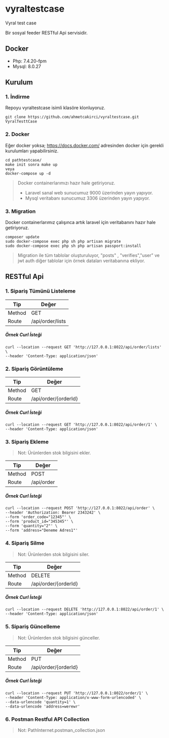 # vyraltestcase
Vyral test case

Bir sosyal feeder  RESTful Api servisidir.

## Docker

- Php: 7.4.20-fpm
- Mysql: 8.0.27

## Kurulum

### 1. İndirme

Repoyu vyraltestcase isimli klasöre klonluyoruz.

```
git clone https://github.com/ahmetcakirci/vyraltestcase.git VyralTesttCase
```

### 2. Docker

Eğer docker yoksa; https://docs.docker.com/ adresinden docker için gerekli kurulumları yapabilirsiniz.

```
cd pathtestcase/
make init sonra make up
veya
docker-compose up -d
```
> Docker containerlarımızı hazır hale getiriyoruz.
> - Laravel sanal web sunucumuz 9000 üzerinden yayın yapıyor.
> - Mysql veritabanı sunucumuz 3306 üzerinden yayın yapıyor.

### 3. Migration

Docker containerlarımız çalışınca artık laravel için veritabanını hazır hale getiriyoruz.

```
composer update
sudo docker-compose exec php sh php artisan migrate
sudo docker-compose exec php sh php artisan passport:install
```

> Migration ile tüm tablolar oluşturuluyor, "posts" , "verifies","user" ve jwt auth diğer tablolar için örnek dataları veritabanına ekliyor.


## RESTful Api

### 1. Sipariş Tümünü Listeleme

| Tip | Değer |
| --- | --- |
| Method | GET |
| Route | /api/order/lists |

##### Örnek Curl İsteği
```
curl --location --request GET 'http://127.0.0.1:8022/api/order/lists' \
--header 'Content-Type: application/json'
```

### 2. Sipariş Görüntüleme

| Tip | Değer |
| --- | --- |
| Method | GET |
| Route | /api/order/{orderId} |

##### Örnek Curl İsteği
```
curl --location --request GET 'http://127.0.0.1:8022/api/order/1' \
--header 'Content-Type: application/json'
```

### 3. Sipariş Ekleme

> Not: Ürünlerden stok bilgisini ekler.

| Tip | Değer |
| --- | --- |
| Method | POST |
| Route | /api/order |

##### Örnek Curl İsteği
```
curl --location --request POST 'http://127.0.0.1:8022/api/order' \
--header 'Authorization: Bearer 2343242' \
--form 'order_code="12345"' \
--form 'product_id="345345"' \
--form 'quantity="2"' \
--form 'address="Deneme Adres1"'
```

### 4. Sipariş Silme

> Not: Ürünlerden stok bilgisini siler.

| Tip | Değer |
| --- | --- |
| Method | DELETE |
| Route | /api/order/{orderId} |

##### Örnek Curl İsteği
```
curl --location --request DELETE 'http://127.0.0.1:8022/api/order/1' \
--header 'Content-Type: application/json'
```


### 5. Sipariş Güncelleme

> Not: Ürünlerden stok bilgisini günceller.

| Tip | Değer |
| --- | --- |
| Method | PUT |
| Route | /api/order/{orderId} |

##### Örnek Curl İsteği
```
curl --location --request PUT 'http://127.0.0.1:8022/order/1' \
--header 'Content-Type: application/x-www-form-urlencoded' \
--data-urlencode 'quantity=1' \
--data-urlencode 'address=werewr'
```

### 6. Postman Restful API Collection

> Not: PathInternet.postman_collection.json

